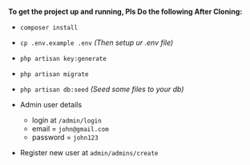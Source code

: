 **To get the project up and running, Pls Do the following After Cloning:**

- `composer install`

- `cp .env.example .env` _(Then setup ur .env file)_

- `php artisan key:generate`

- `php artisan migrate`

- `php artisan db:seed` _(Seed some files to your db)_

- Admin user details

  - login at   `/admin/login`
  - email = `john@gmail.com`
  - password = `john123`

-  Register new user at `admin/admins/create`


